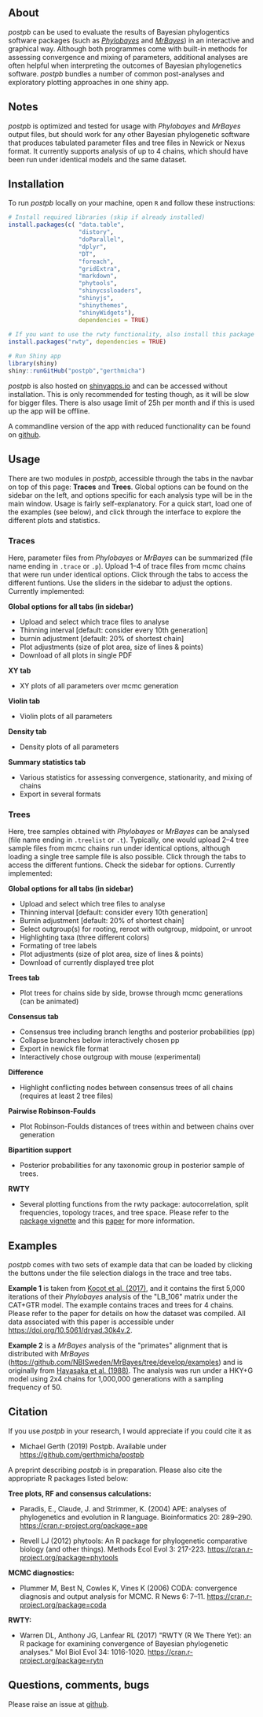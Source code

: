 ## About 
*postpb* can be used to evaluate the results of Bayesian phylogentics software packages (such as [*Phylobayes*](http://www.atgc-montpellier.fr/phylobayes/) and [*MrBayes*](http://nbisweden.github.io/MrBayes/)) in an interactive and graphical way. Although both programmes come with built-in methods for assessing convergence and mixing of parameters, additional analyses are often helpful when interpreting the outcomes of Bayesian phylogenetics software. *postpb* bundles a number of common post-analyses and exploratory plotting approaches in one shiny app.


## Notes
*postpb* is optimized and tested for usage with *Phylobayes* and *MrBayes* output files, but should work for any other Bayesian phylogenetic software that produces tabulated parameter files and tree files in Newick or Nexus format. It currently supports analysis of up to 4 chains, which should have been run under identical models and the same dataset. 


## Installation
To run *postpb* locally on your machine, open `R` and follow these instructions: 

```R
# Install required libraries (skip if already installed)
install.packages(c( "data.table",
                    "distory",
                    "doParallel",
                    "dplyr",
                    "DT",
                    "foreach",
                    "gridExtra",
                    "markdown",
                    "phytools",
                    "shinycssloaders",
                    "shinyjs",
                    "shinythemes",
                    "shinyWidgets"), 
                    dependencies = TRUE)
                    
# If you want to use the rwty functionality, also install this package
install.packages("rwty", dependencies = TRUE)

# Run Shiny app
library(shiny)
shiny::runGitHub("postpb","gerthmicha")
```

*postpb* is also hosted on [shinyapps.io](https://gerthmicha.shinyapps.io/postpb/) and can be accessed without installation. This is only recommended for testing though, as it will be slow for bigger files. There is also usage limit of 25h per month and if this is used up the app will be offline.

A commandline version of the app with reduced functionality can be found on [github](https://github.com/gerthmicha/pbplot/README_rscript.md).
<br>


## Usage 
There are two modules in *postpb*, accessible through the tabs in the navbar on top of this page: **Traces** and **Trees**. Global options can be found on the sidebar on the left, and options specific for each analysis type will be in the main window. Usage is fairly self-explanatory. For a quick start, load one of the examples (see below), and click through the interface to explore the different plots and statistics.   


### Traces
Here, parameter files from *Phylobayes* or *MrBayes* can be summarized (file name ending in `.trace` or `.p`). Upload 1–4 of trace files from mcmc chains that were run under identical options. Click through the tabs to access the different funtions. Use the sliders in the sidebar to adjust the options. Currently implemented:

**Global options for all tabs (in sidebar)**

* Upload and select which trace files to analyse
* Thinning interval [default: consider every 10th generation]
* burnin adjustment [default: 20% of shortest chain]
* Plot adjustments (size of plot area, size of lines & points)
* Download of all plots in single PDF

**XY tab**

* XY plots of all parameters over mcmc generation

**Violin tab**

* Violin plots of all parameters

**Density tab** 

* Density plots of all parameters

**Summary statistics tab**

* Various statistics for assessing convergence, stationarity, and mixing of chains
* Export in several formats


### Trees 
Here, tree samples obtained with *Phylobayes* or *MrBayes* can be analysed (file name ending in `.treelist` or `.t`). Typically, one would upload 2–4 tree sample files from mcmc chains run under identical options, although loading a single tree sample file is also possible. Click through the tabs to access the different funtions. Check the sidebar for options. Currently implemented:

**Global options for all tabs (in sidebar)**

* Upload and select which tree files to analyse
* Thinning interval [default: consider every 10th generation]
* Burnin adjustment [default: 20% of shortest chain]
* Select outgroup(s) for rooting, reroot with outgroup, midpoint, or unroot
* Highlighting taxa (three different colors)
* Formating of tree labels
* Plot adjustments (size of plot area, size of lines & points)
* Download of currently displayed tree plot

**Trees tab**

* Plot trees for chains side by side, browse through mcmc generations (can be animated) 

**Consensus tab**

* Consensus tree including branch lengths and posterior probabilities (pp)
* Collapse branches below interactively chosen pp
* Export in newick file format
* Interactively chose outgroup with mouse (experimental)

**Difference**

* Highlight conflicting nodes between consensus trees of all chains (requires at least 2 tree files)
 
**Pairwise Robinson-Foulds**

* Plot Robinson-Foulds distances of trees within and between chains over generation

**Bipartition support** 

* Posterior probabilities for any taxonomic group in posterior sample of trees. 


**RWTY** 

* Several plotting functions from the rwty package: autocorrelation, split frequencies, topology traces, and tree space. Please refer to the [package vignette](http://danwarren.net/plot-comparisons.html) and this [paper](https://doi.org/10.1093/gbe/evw171) for more information.



## Examples
*postpb* comes with two sets of example data that can be loaded by clicking the buttons under the file selection dialogs in the trace and tree tabs. 

**Example 1** is taken from [Kocot et al. (2017)](https://doi.org/10.1093/sysbio/syw079), and it contains the first 5,000 iterations of their *Phylobayes* analysis of the "LB_106" matrix under the CAT+GTR model. The example contains traces and trees for 4 chains. Please refer to the paper for details on how the dataset was compiled. All data associated with this paper is accessible under https://doi.org/10.5061/dryad.30k4v.2.

**Example 2** is a *MrBayes* analysis of the "primates" alignment that is distributed with *MrBayes* (https://github.com/NBISweden/MrBayes/tree/develop/examples) and is originally from [Hayasaka et al. (1988)](https://doi.org/10.1093/oxfordjournals.molbev.a040524). The analysis was run under a HKY+G model using 2x4 chains for 1,000,000 generations with a sampling frequency of 50. 



## Citation 
If you use *postpb* in your research, I would appreciate if you could cite it as 

* Michael Gerth (2019) Postpb. Available under https://github.com/gerthmicha/postpb

A preprint describing *postpb* is in preparation. Please also cite the appropriate R packages listed below: 

**Tree plots, RF and consensus calculations:** 

  * Paradis, E., Claude, J. and Strimmer, K. (2004) APE: analyses of phylogenetics and evolution in R language. Bioinformatics 20: 289–290. https://cran.r-project.org/package=ape
  
  * Revell LJ (2012) phytools: An R package for phylogenetic comparative biology (and other things). Methods Ecol Evol 3: 217-223. https://cran.r-project.org/package=phytools
  
**MCMC diagnostics:**

  * Plummer M, Best N, Cowles K, Vines K (2006) CODA: convergence diagnosis and output analysis for MCMC. R News 6: 7–11. https://cran.r-project.org/package=coda
  
**RWTY:**
  * Warren DL, Anthony JG, Lanfear RL (2017) "RWTY (R We There Yet): an R package for examining convergence of Bayesian phylogenetic analyses." Mol Biol Evol 34: 1016-1020. https://cran.r-project.org/package=rytn
  
 
## Questions, comments, bugs

Please raise an issue at [github](https://github.com/gerthmicha/postpb/issues).

<br>

